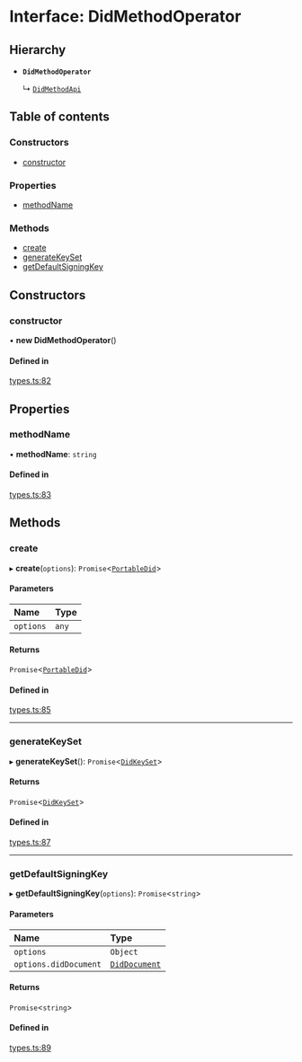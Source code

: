 # Interface: DidMethodOperator

## Hierarchy

- **`DidMethodOperator`**

  ↳ [`DidMethodApi`](DidMethodApi.md)

## Table of contents

### Constructors

- [constructor](DidMethodOperator.md#constructor)

### Properties

- [methodName](DidMethodOperator.md#methodname)

### Methods

- [create](DidMethodOperator.md#create)
- [generateKeySet](DidMethodOperator.md#generatekeyset)
- [getDefaultSigningKey](DidMethodOperator.md#getdefaultsigningkey)

## Constructors

### constructor

• **new DidMethodOperator**()

#### Defined in

[types.ts:82](https://github.com/TBD54566975/web5-js/blob/ff920f5/packages/dids/src/types.ts#L82)

## Properties

### methodName

• **methodName**: `string`

#### Defined in

[types.ts:83](https://github.com/TBD54566975/web5-js/blob/ff920f5/packages/dids/src/types.ts#L83)

## Methods

### create

▸ **create**(`options`): `Promise`<[`PortableDid`](PortableDid.md)\>

#### Parameters

| Name | Type |
| :------ | :------ |
| `options` | `any` |

#### Returns

`Promise`<[`PortableDid`](PortableDid.md)\>

#### Defined in

[types.ts:85](https://github.com/TBD54566975/web5-js/blob/ff920f5/packages/dids/src/types.ts#L85)

___

### generateKeySet

▸ **generateKeySet**(): `Promise`<[`DidKeySet`](../index.md#didkeyset)\>

#### Returns

`Promise`<[`DidKeySet`](../index.md#didkeyset)\>

#### Defined in

[types.ts:87](https://github.com/TBD54566975/web5-js/blob/ff920f5/packages/dids/src/types.ts#L87)

___

### getDefaultSigningKey

▸ **getDefaultSigningKey**(`options`): `Promise`<`string`\>

#### Parameters

| Name | Type |
| :------ | :------ |
| `options` | `Object` |
| `options.didDocument` | [`DidDocument`](../index.md#diddocument) |

#### Returns

`Promise`<`string`\>

#### Defined in

[types.ts:89](https://github.com/TBD54566975/web5-js/blob/ff920f5/packages/dids/src/types.ts#L89)
